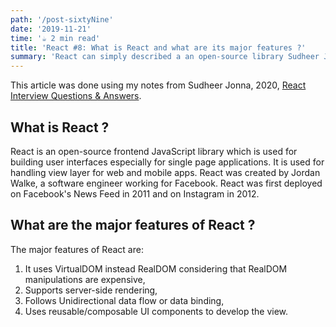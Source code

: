 ```yaml
---
path: '/post-sixtyNine'
date: '2019-11-21'
time: '☕️ 2 min read'
title: 'React #8: What is React and what are its major features ?'
summary: 'React can simply described a an open-source library Sudheer Jonna'
---
```


This article was done using my notes from Sudheer Jonna, 2020, [React Interview Questions & Answers](https://github.com/sudheerj/reactjs-interview-questions#what-is-react).

## What is React ?

React is an open-source frontend JavaScript library which is used for building user interfaces especially for single page applications. It is used for handling view layer for web and mobile apps. React was created by Jordan Walke, a software engineer working for Facebook. React was first deployed on Facebook's News Feed in 2011 and on Instagram in 2012.

## What are the major features of React ?

The major features of React are:

1. It uses VirtualDOM instead RealDOM considering that RealDOM manipulations are expensive,
2. Supports server-side rendering,
3. Follows Unidirectional data flow or data binding,
4. Uses reusable/composable UI components to develop the view.
